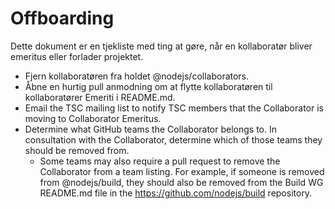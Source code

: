# Offboarding

Dette dokument er en tjekliste med ting at gøre, når en kollaboratør bliver emeritus eller forlader projektet.

* Fjern kollaboratøren fra holdet @nodejs/collaborators.
* Åbne en hurtig pull anmodning om at flytte kollaboratøren til kollaboratører Emeriti i README.md.
* Email the TSC mailing list to notify TSC members that the Collaborator is moving to Collaborator Emeritus.
* Determine what GitHub teams the Collaborator belongs to. In consultation with the Collaborator, determine which of those teams they should be removed from. 
    * Some teams may also require a pull request to remove the Collaborator from a team listing. For example, if someone is removed from @nodejs/build, they should also be removed from the Build WG README.md file in the https://github.com/nodejs/build repository.